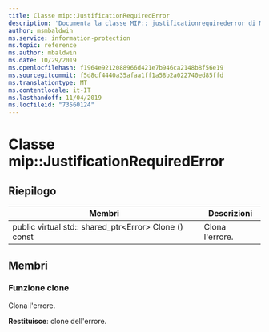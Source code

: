 ```yaml
---
title: Classe mip::JustificationRequiredError
description: 'Documenta la classe MIP:: justificationrequirederror di Microsoft Information Protection (MIP) SDK.'
author: msmbaldwin
ms.service: information-protection
ms.topic: reference
ms.author: mbaldwin
ms.date: 10/29/2019
ms.openlocfilehash: f1964e9212088966d421e7b946ca2148b8f56e19
ms.sourcegitcommit: f5d8cf4440a35afaa1ff1a58b2a022740ed85ffd
ms.translationtype: MT
ms.contentlocale: it-IT
ms.lasthandoff: 11/04/2019
ms.locfileid: "73560124"
---
```

# <a name="class-mipjustificationrequirederror"></a>Classe mip::JustificationRequiredError 
  
## <a name="summary"></a>Riepilogo
 Membri                        | Descrizioni                                
--------------------------------|---------------------------------------------
public virtual std:: shared_ptr\<Error\> Clone () const  |  Clona l'errore.
  
## <a name="members"></a>Membri
  
### <a name="clone-function"></a>Funzione clone
Clona l'errore.

  
**Restituisce**: clone dell'errore.